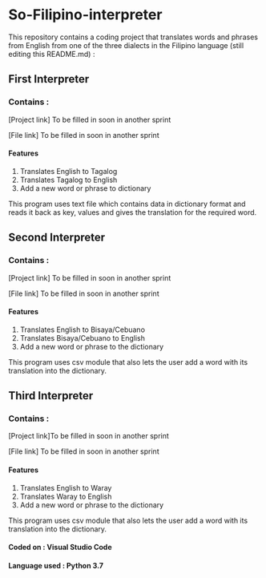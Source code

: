 # So-Filipino-interpreter
This repository contains a coding project that translates words and phrases from English from one of the three dialects in the Filipino language (still editing this README.md) :
## First Interpreter
### Contains :
[Project link] To be filled in soon in another sprint

[File link] To be filled in soon in another sprint

#### Features
1. Translates English to Tagalog
2. Translates Tagalog to English
3. Add a new word or phrase to dictionary

This program uses text file which contains data in dictionary format and reads it back as key, values 
and gives the translation for the required word.

## Second Interpreter
### Contains :
[Project link] To be filled in soon in another sprint

[File link] To be filled in soon in another sprint

#### Features
1. Translates English to Bisaya/Cebuano 
2. Translates Bisaya/Cebuano to English
3. Add a new word or phrase to the dictionary 

This program uses csv module that also lets the user add a word with its translation into the dictionary.

## Third Interpreter
### Contains :
[Project link]To be filled in soon in another sprint

[File link] To be filled in soon in another sprint

#### Features
1. Translates English to Waray 
2. Translates Waray to English
3. Add a new word or phrase to the dictionary 

This program uses csv module that also lets the user add a word with its translation into the dictionary.

#### Coded on : Visual Studio Code 

#### Language used : Python 3.7
